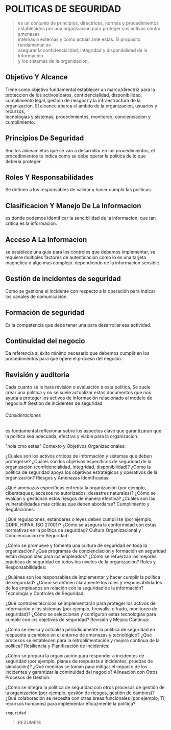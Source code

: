 # POLITICAS DE SEGURIDAD

> es un conjunto de principios, directrices, normas y procedimientos <br>
establecidos por una organizacion para proteger sus activos contra amenazas<br> 
internas o externas y como actuar ante estas. El proposito fundamental es<br>
asegurar la confidencialidad, integridad y disponibilidad de la informacion<br>
y los sistemas de la organizacion.


## Objetivo Y Alcance
Tiene como objetivo fundamental establecer un marco/directriz para la <br>
proteccion de los activos(datos, confidencialidad, disponibilidad, <br>
cumplimiento legal, gestion de riesgos) y la infraestructura de la <br>
organizacion.
El alcance abarca el ambito de la organizacion, usuarios y recursos, <br>
tecnologias y sistemas, procedimientos, monitoreo, concienciacion y<br>
cumplimiento.
## Principios De Seguridad
Son los alineamietos que se van a desarrollar en los procedimientos, el <br>
procedimientos te indica como se debe operar la politica de lo que <br>
deberia proteger.
## Roles Y Responsabilidades
Se definen a los responsables de validar y hacer cumplir las politicas.
## Clasificacion Y Manejo De La Informacion
es donde podemos identificar la sencibilidad de la informacion, que tan <br>
critica es la informacion.
## Acceso A La Informacion
se establece una guia para los controles que debemos implementar, se <br>
requiere multiples factores de autenticacion como lo es una tarjeta <br>
magnetica o algo mas complejo. dependiendo de la informacion sensible.
## Gestión de incidentes de seguridad
Como se gestiona el incidente con respecto a la operación para indicar <br>
los canales de comunicación.
## Formación de seguridad
Es la competencia que debe tener una para desarrollar esa actividad.
## Continuidad del negocio
Da referencia al éxito mínimo necesario que debemos cumplir en los <br>
procedimientos para que opere el proceso del negocio.
## Revisión y auditoria
Cada cuanto se le hará revisión o evaluación a esta política, Se suele <br>
crear una política y no se suele actualizar estos documentos que nos <br>
ayuda a proteger los activos de información relacionado al modelo de <br>
negocio.# Gestion de incidentes de seguridad




###### Consideraciones
es fundamental reflexionar sobre los aspectos clave que garantizaran que <br>
la politica sea adecuada, efectiva y viable para la organizacion.

"hola cmo estas"
Contexto y Objetivos Organizacionales:

¿Cuáles son los activos críticos de información y sistemas que deben protegerse?
¿Cuáles son los objetivos específicos de seguridad de la organización (confidencialidad, integridad, disponibilidad)?
¿Cómo la política de seguridad apoya los objetivos estratégicos y operativos de la organización?
Riesgos y Amenazas Identificadas:

¿Qué amenazas específicas enfrenta la organización (por ejemplo, ciberataques, accesos no autorizados, desastres naturales)?
¿Cómo se evalúan y gestionan estos riesgos de manera efectiva?
¿Cuáles son las vulnerabilidades más críticas que deben abordarse?
Cumplimiento y Regulaciones:

¿Qué regulaciones, estándares o leyes deben cumplirse (por ejemplo, GDPR, HIPAA, ISO 27001)?
¿Cómo se asegura la conformidad con estas normativas en la política de seguridad?
Cultura Organizacional y Concienciación en Seguridad:

¿Cómo se promueve y fomenta una cultura de seguridad en toda la organización?
¿Qué programas de concienciación y formación en seguridad están disponibles para los empleados?
¿Cómo se refuerzan las mejores prácticas de seguridad en todos los niveles de la organización?
Roles y Responsabilidades:

¿Quiénes son los responsables de implementar y hacer cumplir la política de seguridad?
¿Cómo se definen claramente los roles y responsabilidades de los empleados en relación con la seguridad de la información?
Tecnología y Controles de Seguridad:

¿Qué controles técnicos se implementarán para proteger los activos de información y los sistemas (por ejemplo, firewalls, cifrado, monitoreo de seguridad)?
¿Cómo se seleccionan y configuran estas tecnologías para cumplir con los objetivos de seguridad?
Revisión y Mejora Continua:

¿Cómo se revisa y actualiza periódicamente la política de seguridad en respuesta a cambios en el entorno de amenazas y tecnológico?
¿Qué procesos se establecen para la retroalimentación y mejora continua de la política?
Resiliencia y Planificación de Incidentes:

¿Cómo se prepara la organización para responder a incidentes de seguridad (por ejemplo, planes de respuesta a incidentes, pruebas de simulación)?
¿Qué medidas se toman para mitigar el impacto de los incidentes y garantizar la continuidad del negocio?
Alineación con Otros Procesos de Gestión:

¿Cómo se integra la política de seguridad con otros procesos de gestión de la organización (por ejemplo, gestión de riesgos, gestión de cambios)?
¿Qué colaboración se necesita con otras áreas funcionales (por ejemplo, TI, recursos humanos) para implementar eficazmente la política?


`seguridad`

> RESUMEN: 
